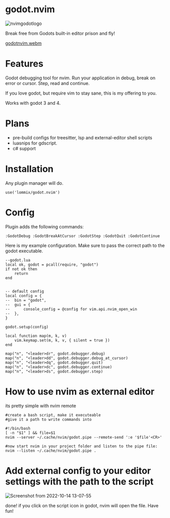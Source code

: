 # godot.nvim

![nvimgodotlogo](https://user-images.githubusercontent.com/84206502/192011201-988b79c3-e688-4c6d-b00b-720aadff35dc.png)

Break free from Godots built-in editor prison and fly! 

[godotnvim.webm](https://user-images.githubusercontent.com/84206502/191308246-8d6d963f-1934-4339-ae87-dbec4d62e2f4.webm)


# Features
Godot debugging tool for nvim. Run your application in debug, break on error or cursor. Step, read and continue.

If you love godot, but require vim to stay sane, this is my offering to you.

Works with godot 3 and 4.

# Plans
- pre-build configs for treesitter, lsp and external-editor shell scripts
- luasnips for gdscript.
- c# support


# Installation
Any plugin manager will do.
```
use('lommix/godot.nvim')
```

# Config
Plugin adds the following commands:
```
:GodotDebug :GodotBreakAtCursor :GodotStep :GodotQuit :GodotContinue
```

Here is my example configuration. Make sure to pass the correct path to the godot executable.

```
--godot.lua
local ok, godot = pcall(require, "godot")
if not ok then
	return
end


-- default config
local config = {
-- 	bin = "godot",
-- 	gui = {
-- 		console_config = @config for vim.api.nvim_open_win
-- 	},
}

godot.setup(config)

local function map(m, k, v)
	vim.keymap.set(m, k, v, { silent = true })
end

map("n", "<leader>dr", godot.debugger.debug)
map("n", "<leader>dd", godot.debugger.debug_at_cursor)
map("n", "<leader>dq", godot.debugger.quit)
map("n", "<leader>dc", godot.debugger.continue)
map("n", "<leader>ds", godot.debugger.step)

```

# How to use nvim as external editor
its pretty simple with nvim remote
```
#create a bash script, make it executeable
#give it a path to write commands into

#!/bin/bash
[ -n "$1" ] && file=$1
nvim --server ~/.cache/nvim/godot.pipe --remote-send ':e '$file'<CR>'

#now start nvim in your project folder and listen to the pipe file:
nvim --listen ~/.cache/nvim/godot.pipe .
```
# Add external config to your editor settings with the path to the script
![Screenshot from 2022-10-14 13-07-55](https://user-images.githubusercontent.com/84206502/195833862-5021c428-10dc-4bf4-bb57-de0e81f6b1ac.png)

done! if you click on the script icon in godot, nvim will open the file. Have fun!
